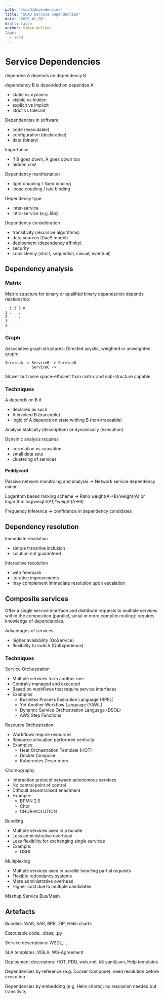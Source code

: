 ```yaml
---
path: "/scad/dependencies"
title: "SCAD Service Dependencies"
date: "2020-01-05"
draft: false
author: Simon Anliker
tags:
  - scad
---
```


# Service Dependencies

dependee A depends on dependency B

dependency B is depended on dependee A

- static vs dynamic
- visible vs hidden
- explicit vs implicit
- strict vs tolerant

Dependencies in software
- code (executable)
- configuration (declarative)
- data (binary)

Importance
- if B goes down, A goes down too
- hidden cost

Dependency manifestation
- tight coupling / fixed binding
- loose coupling / late binding

Dependency type
- inter-service
- intra-service (e.g. libs)

Dependency consideration
- transitivity (recursive algorithms)
- data sources (DaaS model)
- deployment (dependency affinity)
- security
- consistency (strict, sequential, casual, eventual)

## Dependency analysis

### Matrix

Matrix structure for binary or qualified binary depends/not-depends relationship:

      1 2 3 n  
    1 .   .
    2   . . .
    3 .   . .
    m       .
    
 
### Graph
 
Associative graph structures: Directed acyclic, weighted or unweighted graph:

    ServiceA -> ServiceB -> ServiceD
                ServiceC -> 


Slower but more space-efficient than matrix and sub-structure capable.


### Techniques

A depends on B if
- declared as such
- A invoked B (traceable)
- logic of A depends on state withing B (non-traceable)

Analyse statically (description) or dynamically (execution).

Dynamic analysis requires
- correlation vs causation
- small data sets
- clustering of services


#### Peddycord

Passive network monitroing and analysis -> Network service dependency miner

Logarithm based ranking scheme -> Ratio weight(A->B)/weight(A) or logarithm log(weight(A))*weight(A->B)

Frequency inference -> confidence in dependency candidates


## Dependency resolution

Immediate resolution
- simple transitive inclusion
- solution not guaranteed

Interactive resolution
- with feedback
- iterative improvements
- may complement immediate resolution upon escalation


## Composite services

Offer a single service interface and distribute requests to multiple services within the composition (parallel, serial or more complex routing): requires knowledge of dependencies.

Advantages of services
- higher availability (QoService)
- flexibility to switch (QoExperience)

### Techniques

Service Orchestration
- Multiple services form another one
- Centrally managed and executed
- Based on workflows that require service interfaces
- Examples:
    - Business Process Execution Language (BPEL)
    - Yet Another Workflow Language (YAWL)
    - Dynamic Service Orchestration Language (DSOL)
    - AWS Step Functions

Resource Orchestration
- Workflows require resources
- Resource allocation performed centrally
- Examples:
    - Heat Orchestration Template (HOT)
    - Docker Compose
    - Kubernetes Descriptors

Choreography
- Interaction protocol between autonomous services
- No central point of control
- Difficult decentralised enactment
- Example:
    - BPMN 2.0
    - Chor
    - CHOReVOLUTION

Bundling
- Multiple services used in a bundle
- Less administrative overhead
- Less flexibility for exchanging single services
- Example:
    - USDL
    
Multiplexing
- Multiple services used in parallel handling partial requests
- Flexible redundancy systems
- More administrative overhead
- Higher cost due to multiple candidates

Mashup
Service Bus/Mash

 
## Artefacts

Bundles: WAR, SAR, BPR, ZIP, Helm charts

Executable code: .class, .py

Service descriptions: WSDL, ...

SLA templates: WSLA, WS-Agreement

Deployment descriptors: HOT, PDD, web.xml, k8 yaml/json, Help templates


Dependencies by reference (e.g. Docker Compose): need resolution before execution

Dependencies by embedding (e.g. Helm charts): no resolution needed but transitivity





